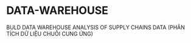 # DATA-WAREHOUSE
BULD DATA WAREHOUSE ANALYSIS OF SUPPLY CHAINS DATA (PHÂN TÍCH DỮ LIỆU CHUỖI CUNG ỨNG)
